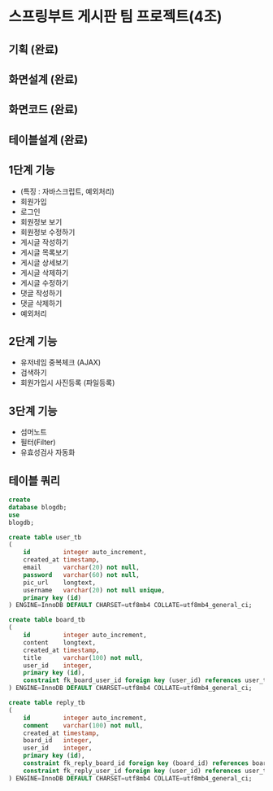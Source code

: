 # 스프링부트 게시판 팀 프로젝트(4조)

## 기획 (완료)

## 화면설계 (완료)

## 화면코드 (완료)

## 테이블설계 (완료)

## 1단계 기능

- (특징 : 자바스크립트, 예외처리)
- 회원가입
- 로그인 
- 회원정보 보기
- 회원정보 수정하기
- 게시글 작성하기
- 게시글 목록보기
- 게시글 상세보기
- 게시글 삭제하기
- 게시글 수정하기
- 댓글 작성하기
- 댓글 삭제하기
- 예외처리

## 2단계 기능

- 유저네임 중복체크 (AJAX)
- 검색하기
- 회원가입시 사진등록 (파일등록)

## 3단계 기능

- 섬머노트
- 필터(Filter)
- 유효성검사 자동화

## 테이블 쿼리

```sql
create
database blogdb;
use
blogdb;

create table user_tb
(
    id         integer auto_increment,
    created_at timestamp,
    email      varchar(20) not null,
    password   varchar(60) not null,
    pic_url    longtext,
    username   varchar(20) not null unique,
    primary key (id)
) ENGINE=InnoDB DEFAULT CHARSET=utf8mb4 COLLATE=utf8mb4_general_ci;

create table board_tb
(
    id         integer auto_increment,
    content    longtext,
    created_at timestamp,
    title      varchar(100) not null,
    user_id    integer,
    primary key (id),
    constraint fk_board_user_id foreign key (user_id) references user_tb (id)
) ENGINE=InnoDB DEFAULT CHARSET=utf8mb4 COLLATE=utf8mb4_general_ci;

create table reply_tb
(
    id         integer auto_increment,
    comment    varchar(100) not null,
    created_at timestamp,
    board_id   integer,
    user_id    integer,
    primary key (id),
    constraint fk_reply_board_id foreign key (board_id) references board_tb (id),
    constraint fk_reply_user_id foreign key (user_id) references user_tb (id)
) ENGINE=InnoDB DEFAULT CHARSET=utf8mb4 COLLATE=utf8mb4_general_ci;
```
